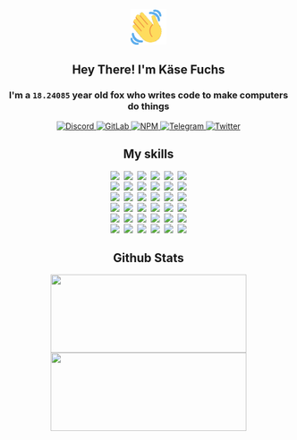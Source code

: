 <div><p align=center><img src=./resources/images/wave.gif width=64px height=64px></p><h2 align=center>Hey There! I'm Käse Fuchs</h2><h3 align=center>I'm a <code>18.24085</code> year old fox who writes code to make computers do things</h3><p align=center><a href=https://discord.com/users/507526681125322772><img alt=Discord src="https://img.shields.io/badge/Discord-5865F2?logo=discord&logoColor=white&style=flat-square#7d708cde5cefdd9efae70a278950a5de"> </a><a href=https://gitlab.com/kasefuchs><img alt=GitLab src="https://img.shields.io/badge/GitLab-330F63?logo=gitlab&logoColor=white&style=flat-square#7d708cde5cefdd9efae70a278950a5de"> </a><a href=https://npmjs.com/~kasefuchs><img alt=NPM src="https://img.shields.io/badge/NPM-CB3837?logo=npm&logoColor=white&style=flat-square#7d708cde5cefdd9efae70a278950a5de"> </a><a href=https://t.me/kasefuchs><img alt=Telegram src="https://img.shields.io/badge/Telegram-2CA5E0?logo=telegram&logoColor=white&style=flat-square#7d708cde5cefdd9efae70a278950a5de"> </a><a href=https://twitter.com/kasefuchs><img alt=Twitter src="https://img.shields.io/badge/Twitter-1DA1F2?logo=twitter&logoColor=white&style=flat-square#7d708cde5cefdd9efae70a278950a5de"></a></p><h2 align=center>My skills</h2><p align=center><a href=https://aws.amazon.com/ ><picture><source srcset="https://skillicons.dev/icons?i=aws&theme=dark#7d708cde5cefdd9efae70a278950a5de" media="(prefers-color-scheme: dark)"><source srcset="https://skillicons.dev/icons?i=aws&theme=light#7d708cde5cefdd9efae70a278950a5de" media="(prefers-color-scheme: light), (prefers-color-scheme: no-preference)"><img src="https://skillicons.dev/icons?i=aws&theme=light#7d708cde5cefdd9efae70a278950a5de"></picture></a>&nbsp;&nbsp;<a href=https://en.wikipedia.org/wiki/Bash_(Unix_shell)><picture><source srcset="https://skillicons.dev/icons?i=bash&theme=dark#7d708cde5cefdd9efae70a278950a5de" media="(prefers-color-scheme: dark)"><source srcset="https://skillicons.dev/icons?i=bash&theme=light#7d708cde5cefdd9efae70a278950a5de" media="(prefers-color-scheme: light), (prefers-color-scheme: no-preference)"><img src="https://skillicons.dev/icons?i=bash&theme=light#7d708cde5cefdd9efae70a278950a5de"></picture></a>&nbsp;&nbsp;<a href=https://discord.com/developers/docs><picture><source srcset="https://skillicons.dev/icons?i=bots&theme=dark#7d708cde5cefdd9efae70a278950a5de" media="(prefers-color-scheme: dark)"><source srcset="https://skillicons.dev/icons?i=bots&theme=light#7d708cde5cefdd9efae70a278950a5de" media="(prefers-color-scheme: light), (prefers-color-scheme: no-preference)"><img src="https://skillicons.dev/icons?i=bots&theme=light#7d708cde5cefdd9efae70a278950a5de"></picture></a>&nbsp;&nbsp;<a href=https://www.cloudflare.com/ ><picture><source srcset="https://skillicons.dev/icons?i=cloudflare&theme=dark#7d708cde5cefdd9efae70a278950a5de" media="(prefers-color-scheme: dark)"><source srcset="https://skillicons.dev/icons?i=cloudflare&theme=light#7d708cde5cefdd9efae70a278950a5de" media="(prefers-color-scheme: light), (prefers-color-scheme: no-preference)"><img src="https://skillicons.dev/icons?i=cloudflare&theme=light#7d708cde5cefdd9efae70a278950a5de"></picture></a>&nbsp;&nbsp;<a href=https://en.wikipedia.org/wiki/CSS><picture><source srcset="https://skillicons.dev/icons?i=css&theme=dark#7d708cde5cefdd9efae70a278950a5de" media="(prefers-color-scheme: dark)"><source srcset="https://skillicons.dev/icons?i=css&theme=light#7d708cde5cefdd9efae70a278950a5de" media="(prefers-color-scheme: light), (prefers-color-scheme: no-preference)"><img src="https://skillicons.dev/icons?i=css&theme=light#7d708cde5cefdd9efae70a278950a5de"></picture></a>&nbsp;&nbsp;<a href=https://www.docker.com/ ><picture><source srcset="https://skillicons.dev/icons?i=docker&theme=dark#7d708cde5cefdd9efae70a278950a5de" media="(prefers-color-scheme: dark)"><source srcset="https://skillicons.dev/icons?i=docker&theme=light#7d708cde5cefdd9efae70a278950a5de" media="(prefers-color-scheme: light), (prefers-color-scheme: no-preference)"><img src="https://skillicons.dev/icons?i=docker&theme=light#7d708cde5cefdd9efae70a278950a5de"></picture></a><br><a href=https://www.electronjs.org/ ><picture><source srcset="https://skillicons.dev/icons?i=electron&theme=dark#7d708cde5cefdd9efae70a278950a5de" media="(prefers-color-scheme: dark)"><source srcset="https://skillicons.dev/icons?i=electron&theme=light#7d708cde5cefdd9efae70a278950a5de" media="(prefers-color-scheme: light), (prefers-color-scheme: no-preference)"><img src="https://skillicons.dev/icons?i=electron&theme=light#7d708cde5cefdd9efae70a278950a5de"></picture></a>&nbsp;&nbsp;<a href=https://expressjs.com/ ><picture><source srcset="https://skillicons.dev/icons?i=express&theme=dark#7d708cde5cefdd9efae70a278950a5de" media="(prefers-color-scheme: dark)"><source srcset="https://skillicons.dev/icons?i=express&theme=light#7d708cde5cefdd9efae70a278950a5de" media="(prefers-color-scheme: light), (prefers-color-scheme: no-preference)"><img src="https://skillicons.dev/icons?i=express&theme=light#7d708cde5cefdd9efae70a278950a5de"></picture></a>&nbsp;&nbsp;<a href=https://www.figma.com/ ><picture><source srcset="https://skillicons.dev/icons?i=figma&theme=dark#7d708cde5cefdd9efae70a278950a5de" media="(prefers-color-scheme: dark)"><source srcset="https://skillicons.dev/icons?i=figma&theme=light#7d708cde5cefdd9efae70a278950a5de" media="(prefers-color-scheme: light), (prefers-color-scheme: no-preference)"><img src="https://skillicons.dev/icons?i=figma&theme=light#7d708cde5cefdd9efae70a278950a5de"></picture></a>&nbsp;&nbsp;<a href=https://firebase.google.com/ ><picture><source srcset="https://skillicons.dev/icons?i=firebase&theme=dark#7d708cde5cefdd9efae70a278950a5de" media="(prefers-color-scheme: dark)"><source srcset="https://skillicons.dev/icons?i=firebase&theme=light#7d708cde5cefdd9efae70a278950a5de" media="(prefers-color-scheme: light), (prefers-color-scheme: no-preference)"><img src="https://skillicons.dev/icons?i=firebase&theme=light#7d708cde5cefdd9efae70a278950a5de"></picture></a>&nbsp;&nbsp;<a href=https://flask.palletsprojects.com/ ><picture><source srcset="https://skillicons.dev/icons?i=flask&theme=dark#7d708cde5cefdd9efae70a278950a5de" media="(prefers-color-scheme: dark)"><source srcset="https://skillicons.dev/icons?i=flask&theme=light#7d708cde5cefdd9efae70a278950a5de" media="(prefers-color-scheme: light), (prefers-color-scheme: no-preference)"><img src="https://skillicons.dev/icons?i=flask&theme=light#7d708cde5cefdd9efae70a278950a5de"></picture></a>&nbsp;&nbsp;<a href=https://cloud.google.com/ ><picture><source srcset="https://skillicons.dev/icons?i=gcp&theme=dark#7d708cde5cefdd9efae70a278950a5de" media="(prefers-color-scheme: dark)"><source srcset="https://skillicons.dev/icons?i=gcp&theme=light#7d708cde5cefdd9efae70a278950a5de" media="(prefers-color-scheme: light), (prefers-color-scheme: no-preference)"><img src="https://skillicons.dev/icons?i=gcp&theme=light#7d708cde5cefdd9efae70a278950a5de"></picture></a><br><a href=https://git-scm.com/ ><picture><source srcset="https://skillicons.dev/icons?i=git&theme=dark#7d708cde5cefdd9efae70a278950a5de" media="(prefers-color-scheme: dark)"><source srcset="https://skillicons.dev/icons?i=git&theme=light#7d708cde5cefdd9efae70a278950a5de" media="(prefers-color-scheme: light), (prefers-color-scheme: no-preference)"><img src="https://skillicons.dev/icons?i=git&theme=light#7d708cde5cefdd9efae70a278950a5de"></picture></a>&nbsp;&nbsp;<a href=https://github.com/ ><picture><source srcset="https://skillicons.dev/icons?i=github&theme=dark#7d708cde5cefdd9efae70a278950a5de" media="(prefers-color-scheme: dark)"><source srcset="https://skillicons.dev/icons?i=github&theme=light#7d708cde5cefdd9efae70a278950a5de" media="(prefers-color-scheme: light), (prefers-color-scheme: no-preference)"><img src="https://skillicons.dev/icons?i=github&theme=light#7d708cde5cefdd9efae70a278950a5de"></picture></a>&nbsp;&nbsp;<a href=https://gitlab.com/ ><picture><source srcset="https://skillicons.dev/icons?i=gitlab&theme=dark#7d708cde5cefdd9efae70a278950a5de" media="(prefers-color-scheme: dark)"><source srcset="https://skillicons.dev/icons?i=gitlab&theme=light#7d708cde5cefdd9efae70a278950a5de" media="(prefers-color-scheme: light), (prefers-color-scheme: no-preference)"><img src="https://skillicons.dev/icons?i=gitlab&theme=light#7d708cde5cefdd9efae70a278950a5de"></picture></a>&nbsp;&nbsp;<a href=https://www.heroku.com/ ><picture><source srcset="https://skillicons.dev/icons?i=heroku&theme=dark#7d708cde5cefdd9efae70a278950a5de" media="(prefers-color-scheme: dark)"><source srcset="https://skillicons.dev/icons?i=heroku&theme=light#7d708cde5cefdd9efae70a278950a5de" media="(prefers-color-scheme: light), (prefers-color-scheme: no-preference)"><img src="https://skillicons.dev/icons?i=heroku&theme=light#7d708cde5cefdd9efae70a278950a5de"></picture></a>&nbsp;&nbsp;<a href=https://en.wikipedia.org/wiki/HTML><picture><source srcset="https://skillicons.dev/icons?i=html&theme=dark#7d708cde5cefdd9efae70a278950a5de" media="(prefers-color-scheme: dark)"><source srcset="https://skillicons.dev/icons?i=html&theme=light#7d708cde5cefdd9efae70a278950a5de" media="(prefers-color-scheme: light), (prefers-color-scheme: no-preference)"><img src="https://skillicons.dev/icons?i=html&theme=light#7d708cde5cefdd9efae70a278950a5de"></picture></a>&nbsp;&nbsp;<a href=https://en.wikipedia.org/wiki/JavaScript><picture><source srcset="https://skillicons.dev/icons?i=js&theme=dark#7d708cde5cefdd9efae70a278950a5de" media="(prefers-color-scheme: dark)"><source srcset="https://skillicons.dev/icons?i=js&theme=light#7d708cde5cefdd9efae70a278950a5de" media="(prefers-color-scheme: light), (prefers-color-scheme: no-preference)"><img src="https://skillicons.dev/icons?i=js&theme=light#7d708cde5cefdd9efae70a278950a5de"></picture></a><br><a href=https://en.wikipedia.org/wiki/Linux><picture><source srcset="https://skillicons.dev/icons?i=linux&theme=dark#7d708cde5cefdd9efae70a278950a5de" media="(prefers-color-scheme: dark)"><source srcset="https://skillicons.dev/icons?i=linux&theme=light#7d708cde5cefdd9efae70a278950a5de" media="(prefers-color-scheme: light), (prefers-color-scheme: no-preference)"><img src="https://skillicons.dev/icons?i=linux&theme=light#7d708cde5cefdd9efae70a278950a5de"></picture></a>&nbsp;&nbsp;<a href=https://mui.com/ ><picture><source srcset="https://skillicons.dev/icons?i=materialui&theme=dark#7d708cde5cefdd9efae70a278950a5de" media="(prefers-color-scheme: dark)"><source srcset="https://skillicons.dev/icons?i=materialui&theme=light#7d708cde5cefdd9efae70a278950a5de" media="(prefers-color-scheme: light), (prefers-color-scheme: no-preference)"><img src="https://skillicons.dev/icons?i=materialui&theme=light#7d708cde5cefdd9efae70a278950a5de"></picture></a>&nbsp;&nbsp;<a href=https://en.wikipedia.org/wiki/Markdown><picture><source srcset="https://skillicons.dev/icons?i=md&theme=dark#7d708cde5cefdd9efae70a278950a5de" media="(prefers-color-scheme: dark)"><source srcset="https://skillicons.dev/icons?i=md&theme=light#7d708cde5cefdd9efae70a278950a5de" media="(prefers-color-scheme: light), (prefers-color-scheme: no-preference)"><img src="https://skillicons.dev/icons?i=md&theme=light#7d708cde5cefdd9efae70a278950a5de"></picture></a>&nbsp;&nbsp;<a href=https://www.mongodb.com/ ><picture><source srcset="https://skillicons.dev/icons?i=mongodb&theme=dark#7d708cde5cefdd9efae70a278950a5de" media="(prefers-color-scheme: dark)"><source srcset="https://skillicons.dev/icons?i=mongodb&theme=light#7d708cde5cefdd9efae70a278950a5de" media="(prefers-color-scheme: light), (prefers-color-scheme: no-preference)"><img src="https://skillicons.dev/icons?i=mongodb&theme=light#7d708cde5cefdd9efae70a278950a5de"></picture></a>&nbsp;&nbsp;<a href=https://www.mysql.com/ ><picture><source srcset="https://skillicons.dev/icons?i=mysql&theme=dark#7d708cde5cefdd9efae70a278950a5de" media="(prefers-color-scheme: dark)"><source srcset="https://skillicons.dev/icons?i=mysql&theme=light#7d708cde5cefdd9efae70a278950a5de" media="(prefers-color-scheme: light), (prefers-color-scheme: no-preference)"><img src="https://skillicons.dev/icons?i=mysql&theme=light#7d708cde5cefdd9efae70a278950a5de"></picture></a>&nbsp;&nbsp;<a href=https://nextjs.org/ ><picture><source srcset="https://skillicons.dev/icons?i=nextjs&theme=dark#7d708cde5cefdd9efae70a278950a5de" media="(prefers-color-scheme: dark)"><source srcset="https://skillicons.dev/icons?i=nextjs&theme=light#7d708cde5cefdd9efae70a278950a5de" media="(prefers-color-scheme: light), (prefers-color-scheme: no-preference)"><img src="https://skillicons.dev/icons?i=nextjs&theme=light#7d708cde5cefdd9efae70a278950a5de"></picture></a><br><a href=https://nodejs.org/en/ ><picture><source srcset="https://skillicons.dev/icons?i=nodejs&theme=dark#7d708cde5cefdd9efae70a278950a5de" media="(prefers-color-scheme: dark)"><source srcset="https://skillicons.dev/icons?i=nodejs&theme=light#7d708cde5cefdd9efae70a278950a5de" media="(prefers-color-scheme: light), (prefers-color-scheme: no-preference)"><img src="https://skillicons.dev/icons?i=nodejs&theme=light#7d708cde5cefdd9efae70a278950a5de"></picture></a>&nbsp;&nbsp;<a href=https://www.postgresql.org/ ><picture><source srcset="https://skillicons.dev/icons?i=postgres&theme=dark#7d708cde5cefdd9efae70a278950a5de" media="(prefers-color-scheme: dark)"><source srcset="https://skillicons.dev/icons?i=postgres&theme=light#7d708cde5cefdd9efae70a278950a5de" media="(prefers-color-scheme: light), (prefers-color-scheme: no-preference)"><img src="https://skillicons.dev/icons?i=postgres&theme=light#7d708cde5cefdd9efae70a278950a5de"></picture></a>&nbsp;&nbsp;<a href=https://learn.microsoft.com/en-us/powershell/ ><picture><source srcset="https://skillicons.dev/icons?i=powershell&theme=dark#7d708cde5cefdd9efae70a278950a5de" media="(prefers-color-scheme: dark)"><source srcset="https://skillicons.dev/icons?i=powershell&theme=light#7d708cde5cefdd9efae70a278950a5de" media="(prefers-color-scheme: light), (prefers-color-scheme: no-preference)"><img src="https://skillicons.dev/icons?i=powershell&theme=light#7d708cde5cefdd9efae70a278950a5de"></picture></a>&nbsp;&nbsp;<a href=https://www.python.org/ ><picture><source srcset="https://skillicons.dev/icons?i=py&theme=dark#7d708cde5cefdd9efae70a278950a5de" media="(prefers-color-scheme: dark)"><source srcset="https://skillicons.dev/icons?i=py&theme=light#7d708cde5cefdd9efae70a278950a5de" media="(prefers-color-scheme: light), (prefers-color-scheme: no-preference)"><img src="https://skillicons.dev/icons?i=py&theme=light#7d708cde5cefdd9efae70a278950a5de"></picture></a>&nbsp;&nbsp;<a href=https://www.raspberrypi.org/ ><picture><source srcset="https://skillicons.dev/icons?i=raspberrypi&theme=dark#7d708cde5cefdd9efae70a278950a5de" media="(prefers-color-scheme: dark)"><source srcset="https://skillicons.dev/icons?i=raspberrypi&theme=light#7d708cde5cefdd9efae70a278950a5de" media="(prefers-color-scheme: light), (prefers-color-scheme: no-preference)"><img src="https://skillicons.dev/icons?i=raspberrypi&theme=light#7d708cde5cefdd9efae70a278950a5de"></picture></a>&nbsp;&nbsp;<a href=https://reactjs.org/ ><picture><source srcset="https://skillicons.dev/icons?i=react&theme=dark#7d708cde5cefdd9efae70a278950a5de" media="(prefers-color-scheme: dark)"><source srcset="https://skillicons.dev/icons?i=react&theme=light#7d708cde5cefdd9efae70a278950a5de" media="(prefers-color-scheme: light), (prefers-color-scheme: no-preference)"><img src="https://skillicons.dev/icons?i=react&theme=light#7d708cde5cefdd9efae70a278950a5de"></picture></a><br><a href=https://redux.js.org/ ><picture><source srcset="https://skillicons.dev/icons?i=redux&theme=dark#7d708cde5cefdd9efae70a278950a5de" media="(prefers-color-scheme: dark)"><source srcset="https://skillicons.dev/icons?i=redux&theme=light#7d708cde5cefdd9efae70a278950a5de" media="(prefers-color-scheme: light), (prefers-color-scheme: no-preference)"><img src="https://skillicons.dev/icons?i=redux&theme=light#7d708cde5cefdd9efae70a278950a5de"></picture></a>&nbsp;&nbsp;<a href=https://en.wikipedia.org/wiki/Regular_expression><picture><source srcset="https://skillicons.dev/icons?i=regex&theme=dark#7d708cde5cefdd9efae70a278950a5de" media="(prefers-color-scheme: dark)"><source srcset="https://skillicons.dev/icons?i=regex&theme=light#7d708cde5cefdd9efae70a278950a5de" media="(prefers-color-scheme: light), (prefers-color-scheme: no-preference)"><img src="https://skillicons.dev/icons?i=regex&theme=light#7d708cde5cefdd9efae70a278950a5de"></picture></a>&nbsp;&nbsp;<a href=https://en.wikipedia.org/wiki/Sass_(stylesheet_language)><picture><source srcset="https://skillicons.dev/icons?i=sass&theme=dark#7d708cde5cefdd9efae70a278950a5de" media="(prefers-color-scheme: dark)"><source srcset="https://skillicons.dev/icons?i=sass&theme=light#7d708cde5cefdd9efae70a278950a5de" media="(prefers-color-scheme: light), (prefers-color-scheme: no-preference)"><img src="https://skillicons.dev/icons?i=sass&theme=light#7d708cde5cefdd9efae70a278950a5de"></picture></a>&nbsp;&nbsp;<a href=https://www.typescriptlang.org/ ><picture><source srcset="https://skillicons.dev/icons?i=ts&theme=dark#7d708cde5cefdd9efae70a278950a5de" media="(prefers-color-scheme: dark)"><source srcset="https://skillicons.dev/icons?i=ts&theme=light#7d708cde5cefdd9efae70a278950a5de" media="(prefers-color-scheme: light), (prefers-color-scheme: no-preference)"><img src="https://skillicons.dev/icons?i=ts&theme=light#7d708cde5cefdd9efae70a278950a5de"></picture></a>&nbsp;&nbsp;<a href=https://unity.com/ ><picture><source srcset="https://skillicons.dev/icons?i=unity&theme=dark#7d708cde5cefdd9efae70a278950a5de" media="(prefers-color-scheme: dark)"><source srcset="https://skillicons.dev/icons?i=unity&theme=light#7d708cde5cefdd9efae70a278950a5de" media="(prefers-color-scheme: light), (prefers-color-scheme: no-preference)"><img src="https://skillicons.dev/icons?i=unity&theme=light#7d708cde5cefdd9efae70a278950a5de"></picture></a>&nbsp;&nbsp;<a href=https://workers.cloudflare.com/ ><picture><source srcset="https://skillicons.dev/icons?i=workers&theme=dark#7d708cde5cefdd9efae70a278950a5de" media="(prefers-color-scheme: dark)"><source srcset="https://skillicons.dev/icons?i=workers&theme=light#7d708cde5cefdd9efae70a278950a5de" media="(prefers-color-scheme: light), (prefers-color-scheme: no-preference)"><img src="https://skillicons.dev/icons?i=workers&theme=light#7d708cde5cefdd9efae70a278950a5de"></picture></a><br></p><h2 align=center>Github Stats</h2><p align=center><picture><source srcset="https://github-readme-stats-kasefuchs.vercel.app/api/?count_private=true&hide_border=true&hide_rank=true&line_height=20&hide_title=true&username=Kasefuchs&theme=dark#7d708cde5cefdd9efae70a278950a5de" media="(prefers-color-scheme: dark)"><source srcset="https://github-readme-stats-kasefuchs.vercel.app/api/?count_private=true&hide_border=true&hide_rank=true&line_height=20&hide_title=true&username=Kasefuchs&theme=light#7d708cde5cefdd9efae70a278950a5de" media="(prefers-color-scheme: light), (prefers-color-scheme: no-preference)"><img align=middle width=350 height=140 src="https://github-readme-stats-kasefuchs.vercel.app/api/?count_private=true&hide_border=true&hide_rank=true&line_height=20&hide_title=true&username=Kasefuchs&theme=light#7d708cde5cefdd9efae70a278950a5de"></picture><picture><source srcset="https://github-readme-stats-kasefuchs.vercel.app/api/top-langs/?count_private=true&hide_border=true&layout=compact&username=Kasefuchs&theme=dark#7d708cde5cefdd9efae70a278950a5de" media="(prefers-color-scheme: dark)"><source srcset="https://github-readme-stats-kasefuchs.vercel.app/api/top-langs/?count_private=true&hide_border=true&layout=compact&username=Kasefuchs&theme=light#7d708cde5cefdd9efae70a278950a5de" media="(prefers-color-scheme: light), (prefers-color-scheme: no-preference)"><img align=middle width=350 height=140 src="https://github-readme-stats-kasefuchs.vercel.app/api/top-langs/?count_private=true&hide_border=true&layout=compact&username=Kasefuchs&theme=light#7d708cde5cefdd9efae70a278950a5de"></picture></p><img src="https://hit.yhype.me/github/profile?user_id=64592097#7d708cde5cefdd9efae70a278950a5de" alt=""></div>